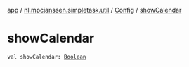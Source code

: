 [app](../../index.md) / [nl.mpcjanssen.simpletask.util](../index.md) / [Config](index.md) / [showCalendar](.)

# showCalendar

`val showCalendar: `[`Boolean`](https://kotlinlang.org/api/latest/jvm/stdlib/kotlin/-boolean/index.html)